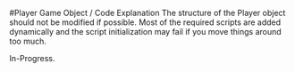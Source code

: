 #Player Game Object / Code Explanation
The structure of the Player object should not be modified if possible.  Most of the required scripts are added dynamically and the script initialization may fail if you move things around too much.

In-Progress.


